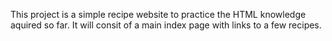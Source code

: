 This project is a simple recipe website to practice the HTML knowledge aquired so far.  It will consit of a main index page with links to a few recipes.
